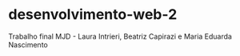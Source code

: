 # desenvolvimento-web-2
Trabalho final MJD - Laura Intrieri, Beatriz Capirazi e Maria Eduarda Nascimento
